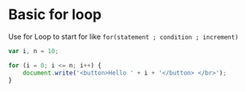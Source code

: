 # Basic for loop

Use for Loop to start for  like `for(statement ; condition ; increment)`

```javascript
var i, n = 10;

for (i = 0; i <= n; i++) {
    document.write('<button>Hello ' + i + '</button> </br>');
}

```
